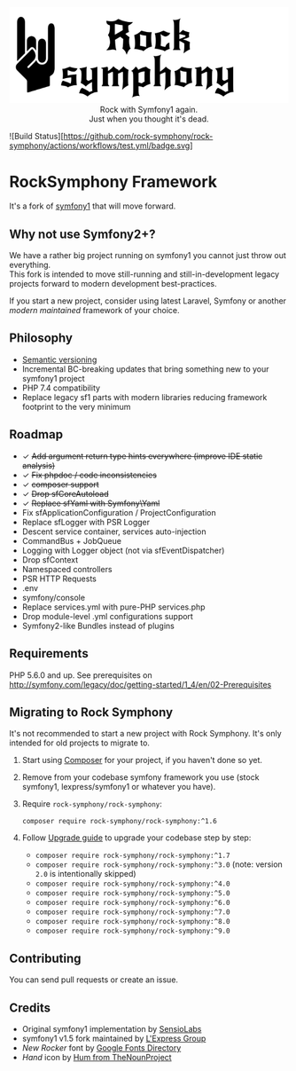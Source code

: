 <p align="center">
  <img src="docs/assets/logo_hand.png" alt="Rock Symphony"><br/>
  Rock with Symfony1 again.<br/>
  Just when you thought it's dead.
</p>


![Build Status][https://github.com/rock-symphony/rock-symphony/actions/workflows/test.yml/badge.svg]


RockSymphony Framework
======================

It's a fork of [symfony1](https://github.com/lexpress/symfony1) that will move forward.

Why not use Symfony2+?
----------------------

We have a rather big project running on symfony1 you cannot just throw out everything.  
This fork is intended to move still-running and still-in-development legacy projects forward 
to modern development best-practices.

If you start a new project, consider using latest Laravel, Symfony 
or another *modern maintained* framework of your choice.

Philosophy
----------

- [Semantic versioning](http://semver.org/)
- Incremental BC-breaking updates that bring something new to your symfony1 project
- PHP 7.4 compatibility
- Replace legacy sf1 parts with modern libraries reducing framework footprint to the very minimum

Roadmap
-------

- ✓ ~~Add argument return type hints everywhere (improve IDE static analysis)~~
- ✓ ~~Fix phpdoc / code inconsistencies~~
- ✓ ~~composer support~~
- ✓ ~~Drop sfCoreAutoload~~
- ✓ ~~Replace sfYaml with Symfony\Yaml~~
- Fix sfApplicationConfiguration / ProjectConfiguration
- Replace sfLogger with PSR Logger
- Descent service container, services auto-injection
- CommandBus + JobQueue
- Logging with Logger object (not via sfEventDispatcher)
- Drop sfContext
- Namespaced controllers
- PSR HTTP Requests
- .env
- symfony/console
- Replace services.yml with pure-PHP services.php 
- Drop module-level .yml configurations support
- Symfony2-like Bundles instead of plugins

Requirements
------------

PHP 5.6.0 and up. See prerequisites on http://symfony.com/legacy/doc/getting-started/1_4/en/02-Prerequisites

Migrating to Rock Symphony
--------------------------

It's not recommended to start a new project with Rock Symphony.
It's only intended for old projects to migrate to. 

1. Start using [Composer](http://getcomposer.org/doc/00-intro.md) for your project,
   if you haven't done so yet.
   
2. Remove from your codebase symfony framework you use 
   (stock symfony1, lexpress/symfony1 or whatever you have).

3. Require `rock-symphony/rock-symphony`:

       composer require rock-symphony/rock-symphony:^1.6

4. Follow [Upgrade guide](./UPGRADE.md) to upgrade your codebase step by step:

   - `composer require rock-symphony/rock-symphony:^1.7`
   - `composer require rock-symphony/rock-symphony:^3.0` (note: version `2.0` is intentionally skipped)
   - `composer require rock-symphony/rock-symphony:^4.0`
   - `composer require rock-symphony/rock-symphony:^5.0`
   - `composer require rock-symphony/rock-symphony:^6.0`
   - `composer require rock-symphony/rock-symphony:^7.0`
   - `composer require rock-symphony/rock-symphony:^8.0`
   - `composer require rock-symphony/rock-symphony:^9.0`


Contributing
------------

You can send pull requests or create an issue.

Credits
-------

- Original symfony1 implementation by [SensioLabs](https://sensiolabs.com/)
- symfony1 v1.5 fork maintained by [L'Express Group](https://github.com/LExpress)
- *New Rocker* font by [Google Fonts Directory](https://fonts.google.com/specimen/New+Rocker)
- *Hand* icon by [Hum from TheNounProject](https://thenounproject.com/Hum/)
